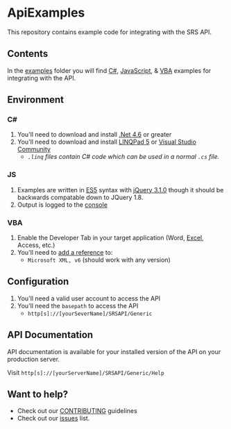 # ApiExamples

This repository contains example code for integrating with the SRS API. 

## Contents

In the [examples](./examples) folder you will find [C#](./examples/csharp), [JavaScript](./examples/javascript), & [VBA](./examples/vba) examples for integrating with the API.

## Environment

### C# #

1. You'll need to download and install [.Net 4.6](https://www.microsoft.com/en-us/download/details.aspx?id=53344) or greater
1. You'll need to download and install [LINQPad 5](https://www.linqpad.net/download.aspx) or [Visual Studio Community](https://www.visualstudio.com/vs/community/)
    - *`.linq` files contain C# code which can be used in a normal `.cs` file.*

### JS

1. Examples are written in [ES5](https://kangax.github.io/compat-table/es5/) syntax with [jQuery 3.1.0](https://blog.jquery.com/2016/07/07/jquery-3-1-0-released-no-more-silent-errors/) though it should be backwards compatable down to JQuery 1.8. 
1. Output is logged to the [console](https://developers.google.com/web/tools/chrome-devtools/console/)


### VBA

1. Enable the Developer Tab in your target application (Word, [Excel](https://www.techonthenet.com/excel/questions/developer_tab2013.php), Access, etc.)
1. You'll need to [add a reference](https://msdn.microsoft.com/en-us/library/office/gg264402.aspx) to:
    - `Microsoft XML, v6` (should work with any version)

## Configuration

1. You'll need a valid user account to access the API
1. You'll need the `basepath` to access the API
    - `http[s]://[yourSeverName]/SRSAPI/Generic`

## API Documentation

API documentation is available for your installed version of the API on your production server.

Visit `http[s]://[yourServerName]/SRSAPI/Generic/Help`

## Want to help?

- Check out our [CONTRIBUTING](./CONTRIBUTNG.md) guidelines
- Check out our [issues](/../../issues) list.
